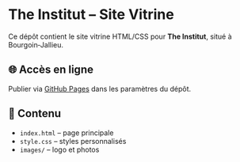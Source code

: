 
# The Institut – Site Vitrine

Ce dépôt contient le site vitrine HTML/CSS pour **The Institut**, situé à Bourgoin‑Jallieu.

## 🌐 Accès en ligne
Publier via [GitHub Pages](https://pages.github.com) dans les paramètres du dépôt.

## 📁 Contenu
- `index.html` – page principale
- `style.css` – styles personnalisés
- `images/` – logo et photos

